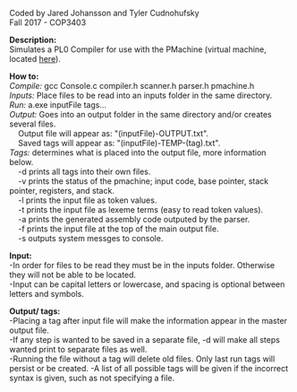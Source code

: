 Coded by Jared Johansson and Tyler Cudnohufsky  
Fall 2017 - COP3403  
  
**Description:**  
Simulates a PL0 Compiler for use with the PMachine (virtual machine, located [here](https://github.com/m3talpillow/SchoolWork/tree/master/PMachine)).  
  
**How to:**  
*Compile:* gcc Console.c compiler.h scanner.h parser.h pmachine.h  
*Inputs:* Place files to be read into an inputs folder in the same directory.  
*Run:* a.exe inputFile tags...  
*Output:* Goes into an output folder in the same directory and/or creates several files.  
&nbsp;&nbsp;&nbsp; Output file will appear as: "(inputFile)-OUTPUT.txt".  
&nbsp;&nbsp;&nbsp; Saved tags will appear as: "(inputFile)-TEMP-(tag).txt".  
*Tags:* determines what is placed into the output file, more information below.  
&nbsp;&nbsp;&nbsp; -d prints all tags into their own files.   
&nbsp;&nbsp;&nbsp; -v prints the status of the pmachine; input code, base pointer, stack pointer, registers, and stack.  
&nbsp;&nbsp;&nbsp; -l prints the input file as token values.  
&nbsp;&nbsp;&nbsp; -t prints the input file as lexeme terms (easy to read token values).  
&nbsp;&nbsp;&nbsp; -a prints the generated assembly code outputed by the parser.  
&nbsp;&nbsp;&nbsp; -f prints the input file at the top of the main output file.  
&nbsp;&nbsp;&nbsp; -s outputs system messges to console. 
  
**Input:**  
-In order for files to be read they must be in the inputs folder. Otherwise they will not be able to be located.  
-Input can be capital letters or lowercase, and spacing is optional between letters and symbols.   
   
**Output/ tags:**  
-Placing a tag after input file will make the information appear in the master output file.   
-If any step is wanted to be saved in a separate file, -d will make all steps wanted print to separate files as well.  
-Running the file without a tag will delete old files. Only last run tags will persist or be created.
-A list of all possible tags will be given if the incorrect syntax is given, such as not specifying a file.   


